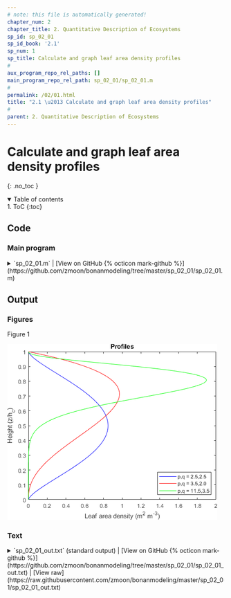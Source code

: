 ```yaml
---
# note: this file is automatically generated!
chapter_num: 2
chapter_title: 2. Quantitative Description of Ecosystems
sp_id: sp_02_01
sp_id_book: '2.1'
sp_num: 1
sp_title: Calculate and graph leaf area density profiles
# 
aux_program_repo_rel_paths: []
main_program_repo_rel_path: sp_02_01/sp_02_01.m
# 
permalink: /02/01.html
title: "2.1 \u2013 Calculate and graph leaf area density profiles"
# 
parent: 2. Quantitative Description of Ecosystems
---
```


# Calculate and graph leaf area density profiles
{: .no_toc }

<details open markdown="block">
  <summary markdown=0 class="text-delta">Table of contents</summary>
1. ToC
{:toc}
</details>

## Code

### Main program

<details>
  <summary markdown="span">
    `sp_02_01.m`
    <span class="program-code-link-sep">|</span>
    [View on GitHub {% octicon mark-github %}](https://github.com/zmoon/bonanmodeling/tree/master/sp_02_01/sp_02_01.m)
  </summary>

```matlab
% Supplemental program 2.1

% ----------------------------------------------
% Calculate and graph leaf area density profiles
% ----------------------------------------------

% --- Parameters for beta distribution

p = [2.5, 3.5, 11.5];
q = [2.5, 2.0,  3.5];

% --- Canopy parameters

LAI = 5;              % leaf area index (m2/m2)
hc = 10;              % canopy height (m)

fprintf('Leaf area index = %6.2f\n',LAI)

% --- Create a vector of heights (z) with linearly spaced
% values from z_min to z_max with increment dz

z_min = 0;            % minimum
z_max = hc;           % maximum
dz = 0.1;             % increment
z = z_min:dz:z_max;   % z is linearly spaced between z_min and z_max with increment dz

% --- Calculate the leaf area density profile for each [p,q]

% Loop over each p,q

for i = 1:length(p)

   % Loop over each height

   sum = 0;
   for j = 1:length(z)
      x = z(j) / hc;
      lad = (LAI / hc) * (x^(p(i)-1) * (1 - x)^(q(i)-1)) / beta(p(i),q(i));

      % Numerically sum leaf area for each height

      sum = sum + lad * dz;

      % Save output for graphing

      if (i == 1)
         y1(j) = lad;
      elseif (i == 2)
         y2(j) = lad;
      elseif (i == 3)
         y3(j) = lad;
      end
   end

   fprintf('p, q = %6.2f %6.2f\n',p(i),q(i))
   fprintf('Leaf area index (numerical) = %8.4f\n',sum)

end

% --- Make graph for leaf area density in relation to relative height (z/hc)

z_rel = z ./ hc;

plot(y1,z_rel,'b-',y2,z_rel,'r-',y3,z_rel,'g-')
title('Profiles')
xlabel('Leaf area density (m^2 m^{-3})')
ylabel('Height (z/h_c)')
legend('p,q = 2.5,2.5','p,q = 3.5,2.0','p,q = 11.5,3.5','Location','southeast')
```
{: #main-program-code}

</details>



## Output

### Figures

Figure 1

<img src="https://raw.githubusercontent.com/zmoon/bonanmodeling/master/sp_02_01/fig01.png">

### Text
<details>
  <summary markdown="span">
    `sp_02_01_out.txt` (standard output)
    <span class="program-code-link-sep">|</span>
    [View on GitHub {% octicon mark-github %}](https://github.com/zmoon/bonanmodeling/tree/master/sp_02_01/sp_02_01_out.txt)
    <span class="program-code-link-sep">|</span>
    [View raw](https://raw.githubusercontent.com/zmoon/bonanmodeling/master/sp_02_01/sp_02_01_out.txt)
  </summary>

```
Leaf area index =   5.00
p, q =   2.50   2.50
Leaf area index (numerical) =   5.0000
p, q =   3.50   2.00
Leaf area index (numerical) =   4.9993
p, q =  11.50   3.50
Leaf area index (numerical) =   5.0000
```
{: .main-program-output-text-file}

</details>
